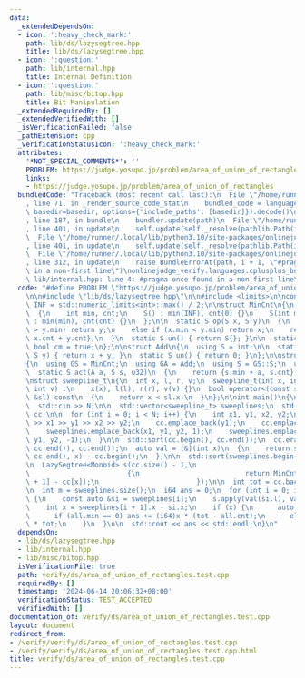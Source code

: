 ```yaml
---
data:
  _extendedDependsOn:
  - icon: ':heavy_check_mark:'
    path: lib/ds/lazysegtree.hpp
    title: lib/ds/lazysegtree.hpp
  - icon: ':question:'
    path: lib/internal.hpp
    title: Internal Definition
  - icon: ':question:'
    path: lib/misc/bitop.hpp
    title: Bit Manipulation
  _extendedRequiredBy: []
  _extendedVerifiedWith: []
  _isVerificationFailed: false
  _pathExtension: cpp
  _verificationStatusIcon: ':heavy_check_mark:'
  attributes:
    '*NOT_SPECIAL_COMMENTS*': ''
    PROBLEM: https://judge.yosupo.jp/problem/area_of_union_of_rectangles
    links:
    - https://judge.yosupo.jp/problem/area_of_union_of_rectangles
  bundledCode: "Traceback (most recent call last):\n  File \"/home/runner/.local/lib/python3.10/site-packages/onlinejudge_verify/documentation/build.py\"\
    , line 71, in _render_source_code_stat\n    bundled_code = language.bundle(stat.path,\
    \ basedir=basedir, options={'include_paths': [basedir]}).decode()\n  File \"/home/runner/.local/lib/python3.10/site-packages/onlinejudge_verify/languages/cplusplus.py\"\
    , line 187, in bundle\n    bundler.update(path)\n  File \"/home/runner/.local/lib/python3.10/site-packages/onlinejudge_verify/languages/cplusplus_bundle.py\"\
    , line 401, in update\n    self.update(self._resolve(pathlib.Path(included), included_from=path))\n\
    \  File \"/home/runner/.local/lib/python3.10/site-packages/onlinejudge_verify/languages/cplusplus_bundle.py\"\
    , line 401, in update\n    self.update(self._resolve(pathlib.Path(included), included_from=path))\n\
    \  File \"/home/runner/.local/lib/python3.10/site-packages/onlinejudge_verify/languages/cplusplus_bundle.py\"\
    , line 312, in update\n    raise BundleErrorAt(path, i + 1, \"#pragma once found\
    \ in a non-first line\")\nonlinejudge_verify.languages.cplusplus_bundle.BundleErrorAt:\
    \ lib/internal.hpp: line 4: #pragma once found in a non-first line\n"
  code: "#define PROBLEM \"https://judge.yosupo.jp/problem/area_of_union_of_rectangles\"\
    \n\n#include \"lib/ds/lazysegtree.hpp\"\n\n#include <limits>\n\nconstexpr int\
    \ INF = std::numeric_limits<int>::max() / 2;\n\nstruct MinCnt\n{\n  struct S\n\
    \  {\n    int min, cnt;\n    S() : min(INF), cnt(0) {}\n    S(int min, int cnt)\
    \ : min(min), cnt(cnt) {}\n  };\n\n  static S op(S x, S y)\n  {\n    if (x.min\
    \ > y.min) return y;\n    else if (x.min < y.min) return x;\n    return {x.min,\
    \ x.cnt + y.cnt};\n  }\n  static S un() { return S{}; }\n\n  static constexpr\
    \ bool cm = true;\n};\n\nstruct Add\n{\n  using S = int;\n\n  static S op(S x,\
    \ S y) { return x + y; }\n  static S un() { return 0; }\n};\n\nstruct Monoid\n\
    {\n  using GS = MinCnt;\n  using GA = Add;\n  using S = GS::S;\n  using A = GA::S;\n\
    \  static S act(A a, S s, u32)\n  {\n    return {s.min + a, s.cnt};\n  }\n};\n\
    \nstruct sweepline_t\n{\n  int x, l, r, v;\n  sweepline_t(int x, int l, int r,\
    \ int v) :\n    x(x), l(l), r(r), v(v) {}\n  bool operator<(const sweepline_t\
    \ &sl) const\n  {\n    return x < sl.x;\n  }\n};\n\nint main()\n{\n  int N;\n\
    \  std::cin >> N;\n\n  std::vector<sweepline_t> sweeplines;\n  std::vector<int>\
    \ cc;\n\n  for (int i = 0; i < N; i++) {\n    int x1, y1, x2, y2;\n    std::cin\
    \ >> x1 >> y1 >> x2 >> y2;\n    cc.emplace_back(y1);\n    cc.emplace_back(y2);\n\
    \    sweeplines.emplace_back(x1, y1, y2, 1);\n    sweeplines.emplace_back(x2,\
    \ y1, y2, -1);\n  }\n\n  std::sort(cc.begin(), cc.end());\n  cc.erase(std::unique(cc.begin(),\
    \ cc.end()), cc.end());\n  auto val = [&](int x)\n  {\n    return std::lower_bound(cc.begin(),\
    \ cc.end(), x) - cc.begin();\n  };\n\n  std::sort(sweeplines.begin(), sweeplines.end());\n\
    \n  LazySegtree<Monoid> s(cc.size() - 1,\n                        [&](u32 x)\n\
    \                        {\n                          return MinCnt::S(0, cc[x\
    \ + 1] - cc[x]);\n                        });\n\n  int tot = cc.back() - cc[0];\n\
    \n  int m = sweeplines.size();\n  i64 ans = 0;\n  for (int i = 0; i + 1 < m; i++)\
    \ {\n    const auto &si = sweeplines[i];\n    s.apply(val(si.l), val(si.r), si.v);\n\
    \    int x = sweeplines[i + 1].x - si.x;\n    if (x) {\n      auto all = s.prod_all();\n\
    \      if (all.min == 0) ans += (i64)x * (tot - all.cnt);\n      else ans += (i64)x\
    \ * tot;\n    }\n  }\n\n  std::cout << ans << std::endl;\n}\n"
  dependsOn:
  - lib/ds/lazysegtree.hpp
  - lib/internal.hpp
  - lib/misc/bitop.hpp
  isVerificationFile: true
  path: verify/ds/area_of_union_of_rectangles.test.cpp
  requiredBy: []
  timestamp: '2024-06-14 20:06:32+08:00'
  verificationStatus: TEST_ACCEPTED
  verifiedWith: []
documentation_of: verify/ds/area_of_union_of_rectangles.test.cpp
layout: document
redirect_from:
- /verify/verify/ds/area_of_union_of_rectangles.test.cpp
- /verify/verify/ds/area_of_union_of_rectangles.test.cpp.html
title: verify/ds/area_of_union_of_rectangles.test.cpp
---
```

